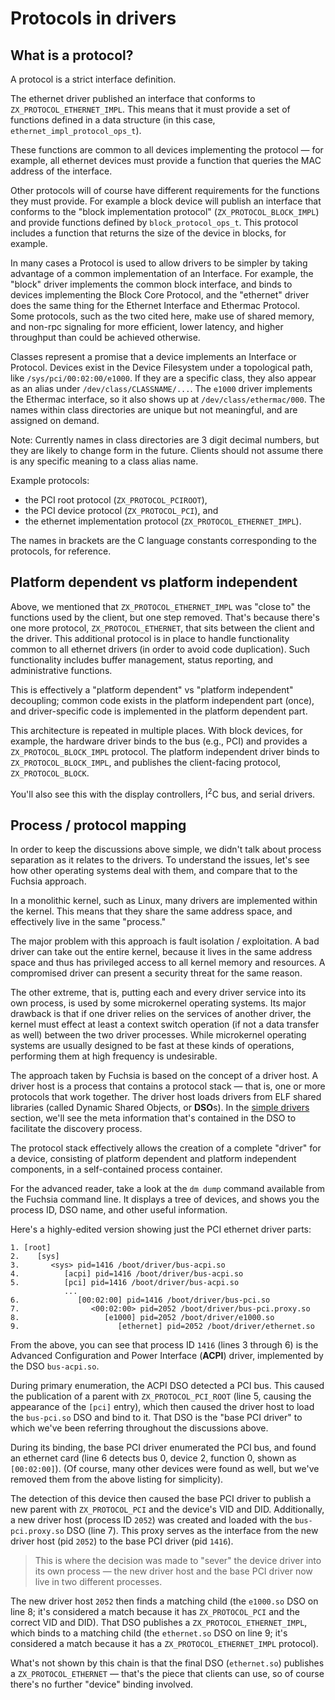 # Protocols in drivers

## What is a protocol?

A protocol is a strict interface definition.

The ethernet driver published an interface that conforms to `ZX_PROTOCOL_ETHERNET_IMPL`.
This means that it must provide a set of functions defined in a data structure
(in this case, `ethernet_impl_protocol_ops_t`).

These functions are common to all devices implementing the protocol &mdash; for example,
all ethernet devices must provide a function that queries the MAC address of the
interface.

Other protocols will of course have different requirements for the functions they
must provide.
For example a block device will publish an interface that conforms to the
"block implementation protocol" (`ZX_PROTOCOL_BLOCK_IMPL`) and
provide functions defined by `block_protocol_ops_t`.
This protocol includes a function that returns the size of the device in blocks,
for example.

In many cases a Protocol is used to allow drivers to be simpler by taking advantage
of a common implementation of an Interface. For example, the "block" driver implements
the common block interface, and binds to devices implementing the Block Core Protocol,
and the "ethernet" driver does the same thing for the Ethernet Interface and Ethermac
Protocol. Some protocols, such as the two cited here, make use of shared memory, and
non-rpc signaling for more efficient, lower latency, and higher throughput than could
be achieved otherwise.

Classes represent a promise that a device implements an Interface or Protocol.
Devices exist in the Device Filesystem under a topological path, like
`/sys/pci/00:02:00/e1000`. If they are a specific class, they also appear
as an alias under `/dev/class/CLASSNAME/...`. The `e1000` driver implements
the Ethermac interface, so it also shows up at `/dev/class/ethermac/000`. The names
within class directories are unique but not meaningful, and are assigned on demand.

Note: Currently names in class directories are 3 digit decimal numbers, but they
are likely to change form in the future. Clients should not assume there is any
specific meaning to a class alias name.

Example protocols:

*   the PCI root protocol (`ZX_PROTOCOL_PCIROOT`),
*   the PCI device protocol (`ZX_PROTOCOL_PCI`), and
*   the ethernet implementation protocol (`ZX_PROTOCOL_ETHERNET_IMPL`).

The names in brackets are the C language constants corresponding to the protocols, for reference.


## Platform dependent vs platform independent

Above, we mentioned that `ZX_PROTOCOL_ETHERNET_IMPL` was "close to" the functions used
by the client, but one step removed.
That's because there's one more protocol, `ZX_PROTOCOL_ETHERNET`, that sits between
the client and the driver.
This additional protocol is in place to handle functionality common to all ethernet
drivers (in order to avoid code duplication).
Such functionality includes buffer management, status reporting, and administrative
functions.

This is effectively a "platform dependent" vs "platform independent" decoupling;
common code exists in the platform independent part (once), and driver-specific code
is implemented in the platform dependent part.

This architecture is repeated in multiple places.
With block devices, for example, the hardware driver binds to the bus (e.g., PCI)
and provides a `ZX_PROTOCOL_BLOCK_IMPL` protocol.
The platform independent driver binds to `ZX_PROTOCOL_BLOCK_IMPL`, and publishes the
client-facing protocol, `ZX_PROTOCOL_BLOCK`.

You'll also see this with the display controllers, I<sup>2</sup>C bus, and serial drivers.

<!--- More content? -->

## Process / protocol mapping

In order to keep the discussions above simple, we didn't talk about process separation
as it relates to the drivers.
To understand the issues, let's see how other operating systems deal with them,
and compare that to the Fuchsia approach.

In a monolithic kernel, such as Linux, many drivers are implemented within the kernel.
This means that they share the same address space, and effectively live in the same
"process."

The major problem with this approach is fault isolation / exploitation.
A bad driver can take out the entire kernel, because it lives in the same address
space and thus has privileged access to all kernel memory and resources.
A compromised driver can present a security threat for the same reason.

The other extreme, that is, putting each and every driver service into its own
process, is used by some microkernel operating systems.
Its major drawback is that if one driver relies on the services of another driver,
the kernel must effect at least a context switch operation (if not a data transfer
as well) between the two driver processes.
While microkernel operating systems are usually designed to be fast at these
kinds of operations, performing them at high frequency is undesirable.

The approach taken by Fuchsia is based on the concept of a driver host.
A driver host is a process that contains a protocol stack &mdash; that is, one or
more protocols that work together.
The driver host loads drivers from ELF shared libraries (called Dynamic Shared Objects,
or **DSO**s).
In the [simple drivers](/docs/development/drivers/developer_guide/simple.md) section,
we'll see the meta information that's contained in the DSO to facilitate the discovery process.

The protocol stack effectively allows the creation of a complete "driver" for
a device, consisting of platform dependent and platform independent components,
in a self-contained process container.

For the advanced reader, take a look at the `dm dump` command available from
the Fuchsia command line.
It displays a tree of devices, and shows you the process ID, DSO name, and
other useful information.

Here's a highly-edited version showing just the PCI ethernet driver parts:

```
1. [root]
2.    [sys]
3.       <sys> pid=1416 /boot/driver/bus-acpi.so
4.          [acpi] pid=1416 /boot/driver/bus-acpi.so
5.          [pci] pid=1416 /boot/driver/bus-acpi.so
            ...
6.             [00:02:00] pid=1416 /boot/driver/bus-pci.so
7.                <00:02:00> pid=2052 /boot/driver/bus-pci.proxy.so
8.                   [e1000] pid=2052 /boot/driver/e1000.so
9.                      [ethernet] pid=2052 /boot/driver/ethernet.so
```

From the above, you can see that process ID `1416` (lines 3 through 6)
is the Advanced Configuration and Power Interface (**ACPI**) driver, implemented
by the DSO `bus-acpi.so`.

During primary enumeration, the ACPI DSO detected a PCI bus.
This caused the publication of a parent with `ZX_PROTOCOL_PCI_ROOT` (line 5,
causing the appearance of the `[pci]` entry),
which then caused the driver host to load the `bus-pci.so` DSO and bind to it.
That DSO is the "base PCI driver" to which we've been referring throughout the
discussions above.

During its binding, the base PCI driver enumerated the PCI bus, and found an ethernet
card (line 6 detects bus 0, device 2, function 0, shown as `[00:02:00]`).
(Of course, many other devices were found as well, but we've removed them from
the above listing for simplicity).

The detection of this device then caused the base PCI driver to publish a new parent
with `ZX_PROTOCOL_PCI` and the device's VID and DID.
Additionally, a new driver host (process ID `2052`) was created and loaded with the
`bus-pci.proxy.so` DSO (line 7).
This proxy serves as the interface from the new driver host (pid `2052`) to the base PCI
driver (pid `1416`).

> This is where the decision was made to "sever" the device driver into its own
> process &mdash; the new driver host and the base PCI driver now live in two
> different processes.

The new driver host `2052` then finds a matching child (the `e1000.so`
DSO on line 8; it's considered a match because it has `ZX_PROTOCOL_PCI` and the correct
VID and DID).
That DSO publishes a `ZX_PROTOCOL_ETHERNET_IMPL`, which binds to a matching
child (the `ethernet.so` DSO on line 9; it's considered a match because it has a
`ZX_PROTOCOL_ETHERNET_IMPL` protocol).

What's not shown by this chain is that the final DSO (`ethernet.so`) publishes
a `ZX_PROTOCOL_ETHERNET` &mdash; that's the piece that clients can use, so of
course there's no further "device" binding involved.


